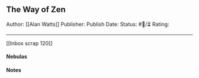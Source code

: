 ## The Way of Zen

Author: [[Alan Watts]]
Publisher:
Publish Date:
Status: #💫/⏳ 
Rating:

___

[[Inbox scrap 120]]

#### Nebulas



#### Notes

